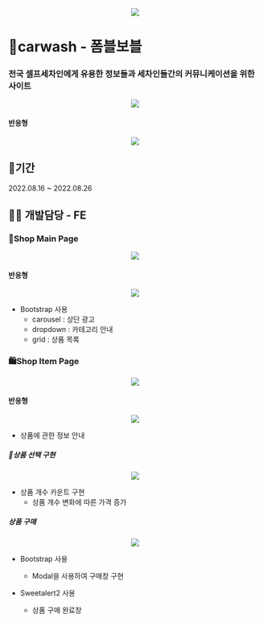 <p align=center><img src=https://user-images.githubusercontent.com/97138102/206839186-a908752c-5c98-4472-9e33-789cf6d33d5e.png></p>

# 🚗carwash - 폼블보블 
### 전국 셀프세차인에게 유용한 정보들과 세차인들간의 커뮤니케이션을 위한 사이트 

<p align=center><img src=https://user-images.githubusercontent.com/97138102/206839430-4d4c11fc-2747-429d-9d76-69e1182e7134.gif></p>

#### 반응형
<p align=center><img src=https://user-images.githubusercontent.com/97138102/206839443-e020a5f4-9ec0-40df-b121-98c4528c9d48.gif></p>

## 📅기간
2022.08.16 ~ 2022.08.26

## 💁🏻 개발담당 - FE

### 🏪Shop Main Page
<p align=center><img src=https://user-images.githubusercontent.com/97138102/206839560-e47d0df2-f574-4ddd-bcb8-c00f94b26e75.gif></p>

#### 반응형
<p align=center><img src=https://user-images.githubusercontent.com/97138102/206839574-afc05fa2-e585-424a-95a9-3faa52eaac19.gif></p>

  - Bootstrap 사용
    - carousel : 상단 광고
    - dropdown : 카테고리 안내
    - grid : 상품 목록

### 🛍️Shop Item Page
<p align=center><img src=https://user-images.githubusercontent.com/97138102/206839813-6090d124-eefe-49c5-8c72-fcc8eaf688ec.gif></p>

#### 반응형
<p align=center><img src=https://user-images.githubusercontent.com/97138102/206839821-ced3045a-95dd-4b31-a5ae-042ec361df3b.gif></p>

  - 상품에 관한 정보 안내

##### 🛒상품 선택 구현
<p align=center><img src=https://user-images.githubusercontent.com/97138102/206839877-11cd8ddb-3ce5-4f76-b0d2-c231e8a022da.gif></p>

  - 상품 개수 카운트 구현
    - 상품 개수 변화에 따른 가격 증가
  
##### 상품 구매 
<p align=center><img src=https://user-images.githubusercontent.com/97138102/206840265-489ca5a5-1f35-4930-a58a-8ef2a7ac1653.gif></p>

  - Bootstrap 사용
    - Modal을 사용하여 구매창 구현
    
  - Sweetalert2 사용
    - 상품 구매 완료창

